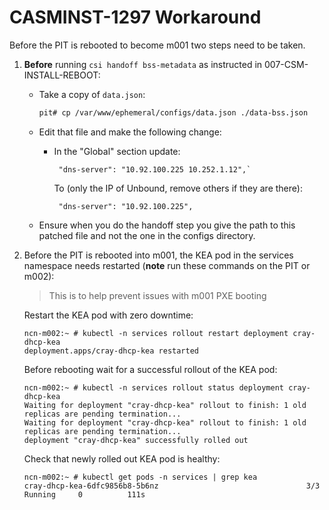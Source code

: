 # CASMINST-1297 Workaround

Before the PIT is rebooted to become m001 two steps need to be taken.

1. **Before** running `csi handoff bss-metadata` as instructed in 007-CSM-INSTALL-REBOOT:
    * Take a copy of `data.json`:
        ```bash
        pit# cp /var/www/ephemeral/configs/data.json ./data-bss.json 
        ```
   * Edit that file and make the following change:
        * In the "Global" section update: 
           ```text
            "dns-server": "10.92.100.225 10.252.1.12",`
            ```
    
           To (only the IP of Unbound, remove others if they are there):
           ```text
            "dns-server": "10.92.100.225",
            ```
   * Ensure when you do the handoff step you give the path to this patched file and not the one in the configs directory.
2. Before the PIT is rebooted into m001, the KEA pod in the services namespace needs restarted (**note** run these commands on the PIT or m002):
    > This is to help prevent issues with m001 PXE booting

    Restart the KEA pod with zero downtime:
    ```
    ncn-m002:~ # kubectl -n services rollout restart deployment cray-dhcp-kea
    deployment.apps/cray-dhcp-kea restarted
    ```

    Before rebooting wait for a successful rollout of the KEA pod:
    ```
    ncn-m002:~ # kubectl -n services rollout status deployment cray-dhcp-kea
    Waiting for deployment "cray-dhcp-kea" rollout to finish: 1 old replicas are pending termination...
    Waiting for deployment "cray-dhcp-kea" rollout to finish: 1 old replicas are pending termination...
    deployment "cray-dhcp-kea" successfully rolled out
    ```

    Check that newly rolled out KEA pod is healthy:
    ```
    ncn-m002:~ # kubectl get pods -n services | grep kea
    cray-dhcp-kea-6dfc9856b8-5b6nz                                 3/3     Running     0          111s
    ```

